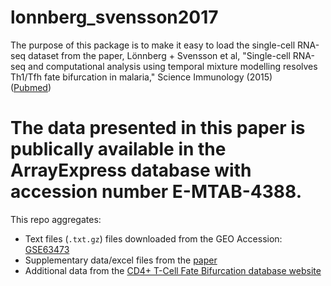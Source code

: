 # lonnberg_svensson2017

The purpose of this package is to make it easy to load the single-cell RNA-seq
dataset from the paper, Lönnberg + Svensson et al, "Single-cell RNA-seq and 
computational analysis using temporal mixture modelling resolves Th1/Tfh fate 
bifurcation in malaria," Science Immunology (2015)  
([Pubmed](https://www.ncbi.nlm.nih.gov/pubmed/28345074))


# The data presented in this paper is publically available in the ArrayExpress database with accession number E-MTAB-4388.

This repo aggregates:
- Text files (`.txt.gz`) files downloaded from the GEO Accession:
 [GSE63473](https://www.ncbi.nlm.nih.gov/geo/query/acc.cgi?acc=GSE63473)
- Supplementary data/excel files from the [paper](https://www.ncbi.nlm.nih.gov/pmc/articles/PMC5365145/)
- Additional data from the [CD4+ T-Cell Fate Bifurcation database website]( http://scb.sanger.ac.uk/#/base/experiment/1/aboutt)
